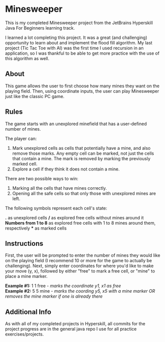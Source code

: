 # Minesweeper

This is my completed Minesweeper project from the JetBrains Hyperskill Java For Beginners learning track.

I learned a lot completing this project. It was a great (and challenging) opportunity to learn about and implement the flood fill algorithm. My last project (Tic Tac Toe with AI) was the first time I used recursion in an application, so I was thankful to be able to get more practice with the use of this algorithm as well. 

## About

This game allows the user to first choose how many mines they want on the playing field. Then, using coordinate inputs, the user can play Minesweeper just like the classic PC game.

## Rules

The game starts with an unexplored minefield that has a user-defined number of mines.

The player can:

1. Mark unexplored cells as cells that potentially have a mine, and also remove those marks. Any empty cell can be marked, not just the cells that contain a mine. The mark is removed by marking the previously marked cell.
2. Explore a cell if they think it does not contain a mine.

There are two possible ways to win:

1. Marking all the cells that have mines correctly.
2. Opening all the safe cells so that only those with unexplored mines are left.

The following symbols represent each cell's state:

**.** as unexplored cells
**/** as explored free cells without mines around it
**Numbers from 1 to 8** as explored free cells with 1 to 8 mines around them, respectively
**&ast;** as marked cells

## Instructions

First, the user will be prompted to enter the number of mines they would like on the playing field (I recommend 10 or more for the game to actually be challenging). Next, simply enter coordinates for where you'd like to make your move (y, x), followed by either "free" to mark a free cell, or "mine" to place a mine marker.

**Example #1:** 1 1 free - *marks the coordinate y1, x1 as free*<br/>
**Example #2:** 5 5 mine - *marks the coording y5, x5 with a mine marker OR removes the mine marker if one is already there*<br/>

## Additional Info

As with all of my completed projects in Hyperskill, all commits for the project progress are in the general java repo I use for all practice exercises/projects.